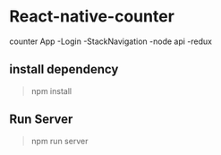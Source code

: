 # React-native-counter



counter App
  -Login 
  -StackNavigation
  -node api 
  -redux

## install dependency

> npm install

## Run Server


> npm run server
